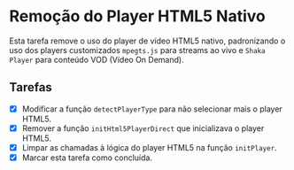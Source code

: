 # Remoção do Player HTML5 Nativo

Esta tarefa remove o uso do player de vídeo HTML5 nativo, padronizando o uso dos players customizados `mpegts.js` para streams ao vivo e `Shaka Player` para conteúdo VOD (Vídeo On Demand).

## Tarefas

- [x] Modificar a função `detectPlayerType` para não selecionar mais o player HTML5.
- [x] Remover a função `initHtml5PlayerDirect` que inicializava o player HTML5.
- [x] Limpar as chamadas à lógica do player HTML5 na função `initPlayer`.
- [x] Marcar esta tarefa como concluída. 